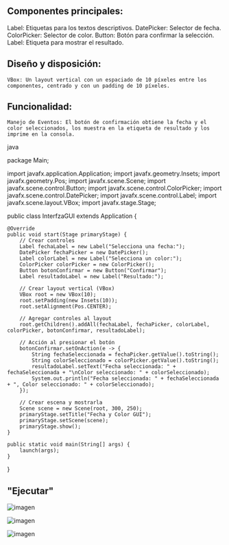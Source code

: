 ## Componentes principales:
Label: Etiquetas para los textos descriptivos.
DatePicker: Selector de fecha.
ColorPicker: Selector de color.
Button: Botón para confirmar la selección.
Label: Etiqueta para mostrar el resultado.

## Diseño y disposición:

    VBox: Un layout vertical con un espaciado de 10 píxeles entre los componentes, centrado y con un padding de 10 píxeles.

## Funcionalidad:

    Manejo de Eventos: El botón de confirmación obtiene la fecha y el color seleccionados, los muestra en la etiqueta de resultado y los imprime en la consola.

java

package Main;

import javafx.application.Application;
import javafx.geometry.Insets;
import javafx.geometry.Pos;
import javafx.scene.Scene;
import javafx.scene.control.Button;
import javafx.scene.control.ColorPicker;
import javafx.scene.control.DatePicker;
import javafx.scene.control.Label;
import javafx.scene.layout.VBox;
import javafx.stage.Stage;

public class InterfzaGUI extends Application {

    @Override
    public void start(Stage primaryStage) {
        // Crear controles
        Label fechaLabel = new Label("Selecciona una fecha:");
        DatePicker fechaPicker = new DatePicker();
        Label colorLabel = new Label("Selecciona un color:");
        ColorPicker colorPicker = new ColorPicker();
        Button botonConfirmar = new Button("Confirmar");
        Label resultadoLabel = new Label("Resultado:");

        // Crear layout vertical (VBox)
        VBox root = new VBox(10);
        root.setPadding(new Insets(10));
        root.setAlignment(Pos.CENTER);

        // Agregar controles al layout
        root.getChildren().addAll(fechaLabel, fechaPicker, colorLabel, colorPicker, botonConfirmar, resultadoLabel);

        // Acción al presionar el botón
        botonConfirmar.setOnAction(e -> {
            String fechaSeleccionada = fechaPicker.getValue().toString();
            String colorSeleccionado = colorPicker.getValue().toString();
            resultadoLabel.setText("Fecha seleccionada: " + fechaSeleccionada + "\nColor seleccionado: " + colorSeleccionado);
            System.out.println("Fecha seleccionada: " + fechaSeleccionada + ", Color seleccionado: " + colorSeleccionado);
        });

        // Crear escena y mostrarla
        Scene scene = new Scene(root, 300, 250);
        primaryStage.setTitle("Fecha y Color GUI");
        primaryStage.setScene(scene);
        primaryStage.show();
    }

    public static void main(String[] args) {
        launch(args); 
    }
}
## "Ejecutar"

![imagen](https://github.com/JansHilaca/Interfaz-Colores/assets/168945853/9ba37a10-43e7-4894-9dd5-ab478fdb508d)

![imagen](https://github.com/JansHilaca/Interfaz-Colores/assets/168945853/3c8f2dcd-9855-4f04-8e37-9285c8a561af)

![imagen](https://github.com/JansHilaca/Interfaz-Colores/assets/168945853/858699f5-9bb8-4165-9829-f26179e397a0)
